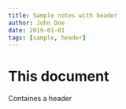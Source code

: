 ```yaml
---
title: Sample notes with header
author: John Doe
date: 2019-01-01
tags: [sample, header]
---
```


# This document

Containes a header
